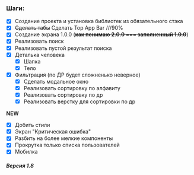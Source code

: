 ### Шаги:

- [x] Создание проекта и установка библиотек из обязательного стэка
- [X] ~~Сделать табы~~ Сделать Top App Bar ///90%
- [X] Создание экрана 1.0.0 (~~**как понимаю 2.0.0 === заполненный 1.0.0**~~)
- [X] Реализовать поиск
- [X] Реализовать пустой результат поиска
- [X] Деталька человека
  - [X] Шапка 
  - [X] Тело 
- [X] Фильтрация (по ДР будет сложненько неверное)
  - [X] Сделать модальное окно
  - [X] Реализовать сортировку по алфавиту
  - [X] Реализовать сортировку по др
  - [X] Реализовать верстку для сортировки по др

**NEW**

- [X] Добить стили
- [X] Экран "Критическая ошибка"
- [X] Разбить на более мелкие компоненты
- [X] Прокрутка только списка пользователей
- [X] Мобилка

##### Версия 1.8